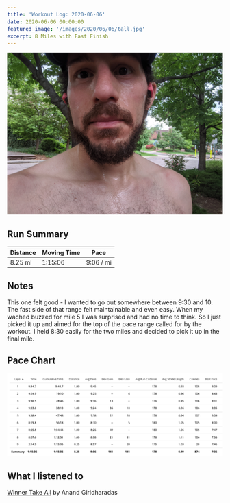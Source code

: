 ```yaml
---
title: 'Workout Log: 2020-06-06'
date: 2020-06-06 00:00:00
featured_image: '/images/2020/06/06/tall.jpg'
excerpt: 8 Miles with Fast Finish
---
```


![](/images/2020/06/06/wide.jpg)


## Run Summary

| Distance   | Moving Time          	| Pace        |
|------------|------------------------|-------------|
|  8.25 mi   |  1:15:06               |  9:06 / mi  |

## Notes

This one felt good - I wanted to go out somewhere between 9:30 and 10. The fast side of that range felt maintainable and even easy. When my wached buzzed for mile 5 I was surprised and had no time to think. So I just picked it up and aimed for the top of the pace range called for by the workout. I held 8:30 easily for the two miles and decided to pick it up in the final mile.

## Pace Chart

![](/images/2020/06/06/splits.png)

## What I listened to
[Winner Take All](https://www.goodreads.com/book/show/37506348-winners-take-all) by Anand Giridharadas
